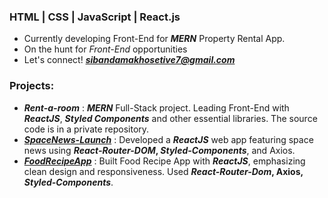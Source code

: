 ### HTML | CSS | JavaScript | React.js
* Currently developing Front-End for **<em>MERN</em>** Property Rental App.
* On the hunt for <em>Front-End</em> opportunities
* Let's connect! **<em>sibandamakhosetive7@gmail.com</em>**

### Projects:

* **<em>Rent-a-room</em>** : **<em>MERN</em>** Full-Stack project. Leading Front-End with **<em>ReactJS</em>**, **<em>Styled Components</em>** and other essential libraries. The source code is in a private repository.
* **<em>[SpaceNews-Launch](https://makhoe7-spacenews.netlify.app)</em>** : Developed a **<em>ReactJS</em>** web app featuring space news using **<em>React-Router-DOM</em>, <em>Styled-Components</em>**, and Axios.
* **<em>[FoodRecipeApp](https://makhoe7-recipeapp.netlify.app/)</em>** : Built Food Recipe App with **<em>ReactJS</em>**, emphasizing clean design and responsiveness. Used **<em>React-Router-Dom</em>, Axios, <em>Styled-Components</em>**.
